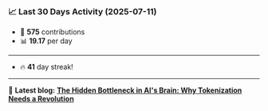<!--START_STATS-->
### 📈 Last 30 Days Activity (2025-07-11)  
- 🧮 **575** contributions  
- 📊 **19.17** per day
---
- 🔥 **41** day streak!
---
📝 **Latest blog:** [**The Hidden Bottleneck in AI's Brain: Why Tokenization Needs a Revolution**](https://andriak.com/blog/tokenization-revolution)
<!--END_STATS-->
